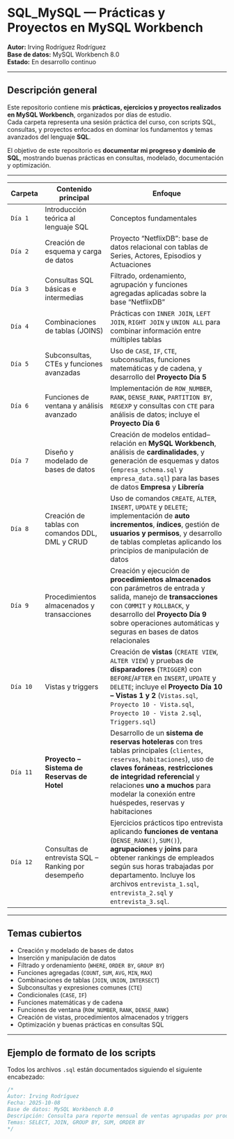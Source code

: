 # SQL_MySQL — Prácticas y Proyectos en MySQL Workbench

**Autor:** Irving Rodríguez Rodríguez  
**Base de datos:** MySQL Workbench 8.0  
**Estado:** En desarrollo continuo 

---

## Descripción general

Este repositorio contiene mis **prácticas, ejercicios y proyectos realizados en MySQL Workbench**, organizados por días de estudio.  
Cada carpeta representa una sesión práctica del curso, con scripts SQL, consultas, y proyectos enfocados en dominar los fundamentos y temas avanzados del lenguaje **SQL**.

El objetivo de este repositorio es **documentar mi progreso y dominio de SQL**, mostrando buenas prácticas en consultas, modelado, documentación y optimización.

---

| Carpeta  | Contenido principal                             | Enfoque                                                                                                                                                                                                                                                                                    |
| -------- | ----------------------------------------------- | ------------------------------------------------------------------------------------------------------------------------------------------------------------------------------------------------------------------------------------------------------------------------------------------ |
| `Día 1`  | Introducción teórica al lenguaje SQL            | Conceptos fundamentales                                                                                                                                                                                                                                                                    |
| `Día 2`  | Creación de esquema y carga de datos            | Proyecto “NetflixDB”: base de datos relacional con tablas de Series, Actores, Episodios y Actuaciones                                                                                                                                                                                      |
| `Día 3`  | Consultas SQL básicas e intermedias             | Filtrado, ordenamiento, agrupación y funciones agregadas aplicadas sobre la base “NetflixDB”                                                                                                                                                                                               |
| `Día 4`  | Combinaciones de tablas (JOINS)                 | Prácticas con `INNER JOIN`, `LEFT JOIN`, `RIGHT JOIN` y `UNION ALL` para combinar información entre múltiples tablas                                                                                                                                                                       |
| `Día 5`  | Subconsultas, CTEs y funciones avanzadas        | Uso de `CASE`, `IF`, `CTE`, subconsultas, funciones matemáticas y de cadena, y desarrollo del **Proyecto Día 5**                                                                                                                                                                           |
| `Día 6`  | Funciones de ventana y análisis avanzado        | Implementación de `ROW_NUMBER`, `RANK`, `DENSE_RANK`, `PARTITION BY`, `REGEXP` y consultas con `CTE` para análisis de datos; incluye el **Proyecto Día 6**                                                                                                                                 |
| `Día 7`  | Diseño y modelado de bases de datos             | Creación de modelos entidad–relación en **MySQL Workbench**, análisis de **cardinalidades**, y generación de esquemas y datos (`empresa_schema.sql` y `empresa_data.sql`) para las bases de datos **Empresa** y **Librería**                                                               |
| `Día 8`  | Creación de tablas con comandos DDL, DML y CRUD | Uso de comandos `CREATE`, `ALTER`, `INSERT`, `UPDATE` y `DELETE`; implementación de **auto incrementos**, **índices**, gestión de **usuarios y permisos**, y desarrollo de tablas completas aplicando los principios de manipulación de datos                                              |
| `Día 9`  | Procedimientos almacenados y transacciones      | Creación y ejecución de **procedimientos almacenados** con parámetros de entrada y salida, manejo de **transacciones** con `COMMIT` y `ROLLBACK`, y desarrollo del **Proyecto Día 9** sobre operaciones automáticas y seguras en bases de datos relacionales                               |
| `Día 10` | Vistas y triggers                               | Creación de **vistas** (`CREATE VIEW`, `ALTER VIEW`) y pruebas de **disparadores** (`TRIGGER`) con `BEFORE`/`AFTER` en `INSERT`, `UPDATE` y `DELETE`; incluye el **Proyecto Día 10 – Vistas 1 y 2** (`Vistas.sql`, `Proyecto 10 - Vista.sql`, `Proyecto 10 - Vista 2.sql`, `Triggers.sql`) |
| `Día 11` | **Proyecto – Sistema de Reservas de Hotel**     | Desarrollo de un **sistema de reservas hoteleras** con tres tablas principales (`clientes`, `reservas`, `habitaciones`), uso de **claves foráneas**, **restricciones de integridad referencial** y relaciones **uno a muchos** para modelar la conexión entre huéspedes, reservas y habitaciones |
| `Día 12` | Consultas de entrevista SQL – Ranking por desempeño | Ejercicios prácticos tipo entrevista aplicando **funciones de ventana** (`DENSE_RANK()`, `SUM()`), **agrupaciones** y **joins** para obtener rankings de empleados según sus horas trabajadas por departamento. Incluye los archivos `entrevista_1.sql`, `entrevista_2.sql` y `entrevista_3.sql`. |


---

## Temas cubiertos

- Creación y modelado de bases de datos  
- Inserción y manipulación de datos  
- Filtrado y ordenamiento (`WHERE`, `ORDER BY`, `GROUP BY`)  
- Funciones agregadas (`COUNT`, `SUM`, `AVG`, `MIN`, `MAX`)  
- Combinaciones de tablas (`JOIN`, `UNION`, `INTERSECT`)  
- Subconsultas y expresiones comunes (`CTE`)  
- Condicionales (`CASE`, `IF`)  
- Funciones matemáticas y de cadena  
- Funciones de ventana (`ROW_NUMBER`, `RANK`, `DENSE_RANK`)  
- Creación de vistas, procedimientos almacenados y triggers  
- Optimización y buenas prácticas en consultas SQL  

---

## Ejemplo de formato de los scripts

Todos los archivos `.sql` están documentados siguiendo el siguiente encabezado:

```sql
/*
Autor: Irving Rodríguez
Fecha: 2025-10-08
Base de datos: MySQL Workbench 8.0
Descripción: Consulta para reporte mensual de ventas agrupadas por producto.
Temas: SELECT, JOIN, GROUP BY, SUM, ORDER BY
*/
